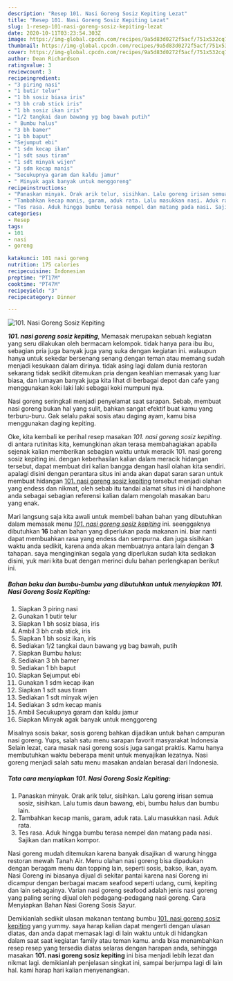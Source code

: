 ```yaml
---
description: "Resep 101. Nasi Goreng Sosiz Kepiting Lezat"
title: "Resep 101. Nasi Goreng Sosiz Kepiting Lezat"
slug: 1-resep-101-nasi-goreng-sosiz-kepiting-lezat
date: 2020-10-11T03:23:54.303Z
image: https://img-global.cpcdn.com/recipes/9a5d83d0272f5acf/751x532cq70/101-nasi-goreng-sosiz-kepiting-foto-resep-utama.jpg
thumbnail: https://img-global.cpcdn.com/recipes/9a5d83d0272f5acf/751x532cq70/101-nasi-goreng-sosiz-kepiting-foto-resep-utama.jpg
cover: https://img-global.cpcdn.com/recipes/9a5d83d0272f5acf/751x532cq70/101-nasi-goreng-sosiz-kepiting-foto-resep-utama.jpg
author: Dean Richardson
ratingvalue: 3
reviewcount: 3
recipeingredient:
- "3 piring nasi"
- "1 butir telur"
- "1 bh sosiz biasa iris"
- "3 bh crab stick iris"
- "1 bh sosiz ikan iris"
- "1/2 tangkai daun bawang yg bag bawah putih"
- " Bumbu halus"
- "3 bh bamer"
- "1 bh baput"
- "Sejumput ebi"
- "1 sdm kecap ikan"
- "1 sdt saus tiram"
- "1 sdt minyak wijen"
- "3 sdm kecap manis"
- "Secukupnya garam dan kaldu jamur"
- " Minyak agak banyak untuk menggoreng"
recipeinstructions:
- "Panaskan minyak. Orak arik telur, sisihkan. Lalu goreng irisan semua sosiz, sisihkan. Lalu tumis daun bawang, ebi, bumbu halus dan bumbu lain."
- "Tambahkan kecap manis, garam, aduk rata. Lalu masukkan nasi. Aduk rata."
- "Tes rasa. Aduk hingga bumbu terasa nempel dan matang pada nasi. Sajikan dan matikan kompor."
categories:
- Resep
tags:
- 101
- nasi
- goreng

katakunci: 101 nasi goreng 
nutrition: 175 calories
recipecuisine: Indonesian
preptime: "PT17M"
cooktime: "PT47M"
recipeyield: "3"
recipecategory: Dinner

---
```



![101. Nasi Goreng Sosiz Kepiting](https://img-global.cpcdn.com/recipes/9a5d83d0272f5acf/751x532cq70/101-nasi-goreng-sosiz-kepiting-foto-resep-utama.jpg)

<b><i>101. nasi goreng sosiz kepiting</i></b>, Memasak merupakan sebuah kegiatan yang seru dilakukan oleh bermacam kelompok. tidak hanya para ibu ibu, sebagian pria juga banyak juga yang suka dengan kegiatan ini. walaupun hanya untuk sekedar bersenang senang dengan teman atau memang sudah menjadi kesukaan dalam dirinya. tidak asing lagi dalam dunia restoran sekarang tidak sedikit ditemukan pria dengan keahlian memasak yang luar biasa, dan lumayan banyak juga kita lihat di berbagai depot dan cafe yang menggunakan koki laki laki sebagai koki mumpuni nya.

Nasi goreng seringkali menjadi penyelamat saat sarapan. Sebab, membuat nasi goreng bukan hal yang sulit, bahkan sangat efektif buat kamu yang terburu-buru. Gak selalu pakai sosis atau daging ayam, kamu bisa menggunakan daging kepiting.

Oke, kita kembali ke perihal resep masakan <i>101. nasi goreng sosiz kepiting</i>. di antara rutinitas kita, kemungkinan akan terasa membahagiakan apabila sejenak kalian memberikan sebagian waktu untuk meracik 101. nasi goreng sosiz kepiting ini. dengan keberhasilan kalian dalam meracik hidangan tersebut, dapat membuat diri kalian bangga dengan hasil olahan kita sendiri. apalagi disini dengan perantara situs ini anda akan dapat saran saran untuk membuat hidangan <u>101. nasi goreng sosiz kepiting</u> tersebut menjadi olahan yang endess dan nikmat, oleh sebab itu tandai alamat situs ini di handphone anda sebagai sebagian referensi kalian dalam mengolah masakan baru yang enak.


Mari langsung saja kita awali untuk membeli bahan bahan yang dibutuhkan dalam memasak menu <u><i>101. nasi goreng sosiz kepiting</i></u> ini. seenggaknya dibutuhkan <b>16</b> bahan bahan yang diperlukan pada makanan ini. biar nanti dapat membuahkan rasa yang endess dan sempurna. dan juga sisihkan waktu anda sedikit, karena anda akan membuatnya antara lain dengan <b>3</b> tahapan. saya menginginkan segala yang diperlukan sudah kita sediakan disini, yuk mari kita buat dengan merinci dulu bahan perlengkapan berikut ini.

<!--inarticleads1-->

##### Bahan baku dan bumbu-bumbu yang dibutuhkan untuk menyiapkan 101. Nasi Goreng Sosiz Kepiting:

1. Siapkan 3 piring nasi
1. Gunakan 1 butir telur
1. Siapkan 1 bh sosiz biasa, iris
1. Ambil 3 bh crab stick, iris
1. Siapkan 1 bh sosiz ikan, iris
1. Sediakan 1/2 tangkai daun bawang yg bag bawah, putih
1. Siapkan  Bumbu halus:
1. Sediakan 3 bh bamer
1. Sediakan 1 bh baput
1. Siapkan Sejumput ebi
1. Gunakan 1 sdm kecap ikan
1. Siapkan 1 sdt saus tiram
1. Sediakan 1 sdt minyak wijen
1. Sediakan 3 sdm kecap manis
1. Ambil Secukupnya garam dan kaldu jamur
1. Siapkan  Minyak agak banyak untuk menggoreng


Misalnya sosis bakar, sosis goreng bahkan dijadikan untuk bahan campuran nasi goreng. Yups, salah satu menu sarapan favorit masyarakat Indonesia Selain lezat, cara masak nasi goreng sosis juga sangat praktis. Kamu hanya membutuhkan waktu beberapa menit untuk menyajikan lezatnya. Nasi goreng menjadi salah satu menu masakan andalan berasal dari Indonesia. 

<!--inarticleads2-->

##### Tata cara menyiapkan 101. Nasi Goreng Sosiz Kepiting:

1. Panaskan minyak. Orak arik telur, sisihkan. Lalu goreng irisan semua sosiz, sisihkan. Lalu tumis daun bawang, ebi, bumbu halus dan bumbu lain.
1. Tambahkan kecap manis, garam, aduk rata. Lalu masukkan nasi. Aduk rata.
1. Tes rasa. Aduk hingga bumbu terasa nempel dan matang pada nasi. Sajikan dan matikan kompor.


Nasi goreng mudah ditemukan karena banyak disajikan di warung hingga restoran mewah Tanah Air. Menu olahan nasi goreng bisa dipadukan dengan beragam menu dan topping lain, seperti sosis, bakso, ikan, ayam. Nasi Goreng ini biasanya dijual di sekitar pantai karena nasi Goreng ini dicampur dengan berbagai macam seafood seperti udang, cumi, kepiting dan lain sebagainya. Varian nasi goreng seafood adalah jenis nasi goreng yang paling sering dijual oleh pedagang-pedagang nasi goreng. Cara Menyiapkan Bahan Nasi Goreng Sosis Sayur. 

Demikianlah sedikit ulasan makanan tentang bumbu <u>101. nasi goreng sosiz kepiting</u> yang yummy. saya harap kalian dapat mengerti dengan ulasan diatas, dan anda dapat memasak lagi di lain waktu untuk di hidangkan dalam saat saat kegiatan family atau teman kamu. anda bisa menambahkan resep resep yang tersedia diatas selaras dengan harapan anda, sehingga masakan <b>101. nasi goreng sosiz kepiting</b> ini bisa menjadi lebih lezat dan nikmat lagi. demikianlah penjelasan singkat ini, sampai berjumpa lagi di lain hal. kami harap hari kalian menyenangkan.
